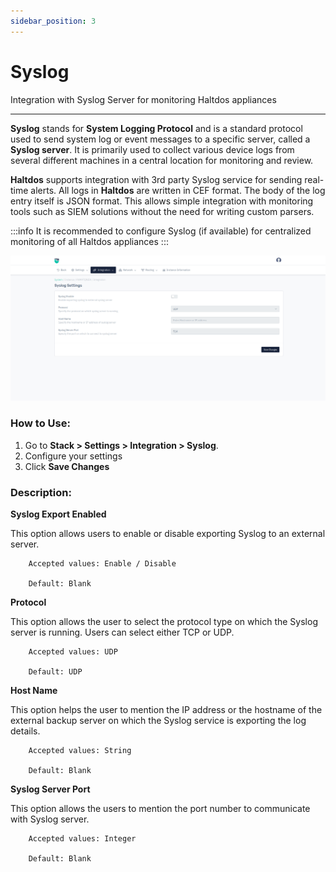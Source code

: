 ```yaml
---
sidebar_position: 3
---
```


# Syslog

Integration with Syslog Server for monitoring Haltdos appliances

---

**Syslog** stands for **System Logging Protocol** and is a standard protocol used to send system log or event messages to a specific server, called a **Syslog server**. It is primarily used to collect various device logs from several different machines in a central location for monitoring and review.

**Haltdos** supports integration with 3rd party Syslog service for sending real-time alerts. All logs in **Haltdos** are written in CEF format. The body of the log entry itself is JSON format. This allows simple integration with monitoring tools such as SIEM solutions without the need for writing custom parsers.

:::info
It is recommended to configure Syslog (if available) for centralized monitoring of all Haltdos appliances
:::

![syslog](/img/platform/v8/docs/sysSyslog.png)

### How to Use:

1. Go to **Stack > Settings > Integration > Syslog**.
2. Configure your settings
3. Click **Save Changes**

### Description:

**Syslog Export Enabled**

This option allows users to enable or disable exporting Syslog to an external server.

```
    Accepted values: Enable / Disable

    Default: Blank 
```


**Protocol**

This option allows the user to select the protocol type on which the Syslog server is running. Users can select either TCP or UDP.

```
    Accepted values: UDP

    Default: UDP 
```


**Host Name**

This option helps the user to mention the IP address or the hostname of the external backup server on which the Syslog service is exporting the log details.

```
    Accepted values: String

    Default: Blank 
```


**Syslog Server Port**

This option allows the users to mention the port number to communicate with Syslog server.

```
    Accepted values: Integer

    Default: Blank 
```


